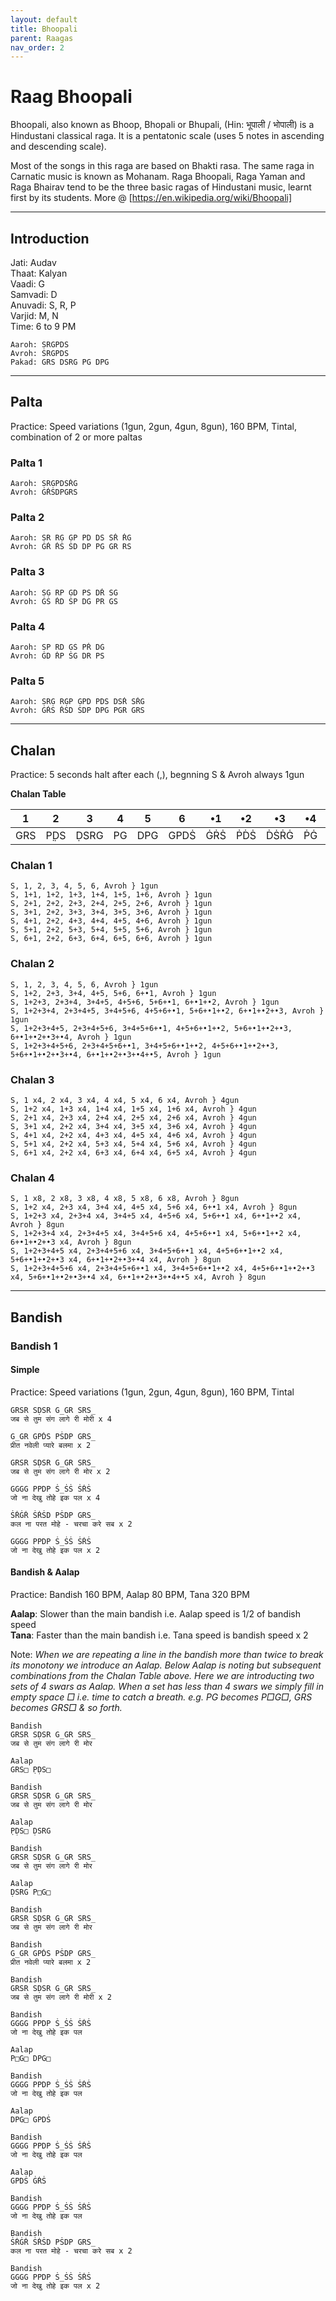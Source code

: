 ```yaml
---
layout: default
title: Bhoopali
parent: Raagas
nav_order: 2
---
```


# Raag Bhoopali

Bhoopali, also known as Bhoop, Bhopali or Bhupali, (Hin: भूपाली / भोपाली) is a Hindustani classical raga. It is a pentatonic scale (uses 5 notes in ascending and descending scale).  

Most of the songs in this raga are based on Bhakti rasa. The same raga in Carnatic music is known as Mohanam. Raga Bhoopali, Raga Yaman and Raga Bhairav tend to be the three basic ragas of Hindustani music, learnt first by its students. More @ [https://en.wikipedia.org/wiki/Bhoopali]  

---

## Introduction

Jati: Audav   
Thaat: Kalyan   
Vaadi: G   
Samvadi: D   
Anuvadi: S, R, P   
Varjid: M, N    
Time: 6 to 9 PM      

```
Aaroh: SRGPDṠ   
Avroh: ṠRGPDS    
Pakad: GRS DSRG PG DPG  
```
---
## Palta
Practice: Speed variations (1gun, 2gun, 4gun, 8gun), 160 BPM, Tintal, combination of 2 or more paltas  

### Palta 1
```
Aaroh: SRGPDṠṘĠ    
Avroh: ĠṘṠDPGRS 
```
### Palta 2
```
Aaroh: SR RG GP PD DṠ ṠṘ ṘĠ    
Avroh: ĠṘ ṘṠ ṠD DP PG GR RS    
```
### Palta 3
```
Aaroh: SG RP GD PṠ DṘ ṠĠ  
Avroh: ĠṠ ṘD ṠP DG PR GS  
```
### Palta 4
```
Aaroh: SP RD GṠ PṘ DĠ   
Avroh: ĠD ṘP ṠG DR PS  
```
### Palta 5
```
Aaroh: SRG RGP GPD PDṠ DṠṘ ṠṘĠ      
Avroh: ĠṘṠ ṘṠD ṠDP DPG PGR GRS  
```
---
## Chalan
Practice: 5 seconds halt after each (,), begnning S & Avroh always 1gun  

**Chalan Table**

1 | 2 | 3 | 4 |5 | 6 | •1 | •2 | •3 | •4 | •5 
------------ | ------------- | ------------ | ------------ | ------------ | ------------ | ------------ | ------------ | ------------ | ------------ | ------------
GRS | P̣ḌS | ḌSRG | PG | DPG | GPDṠ | ĠṘṠ | ṖḊṠ | ḊṠṘĠ | ṖĠ | ḊṖĠ 

### Chalan 1
```
S, 1, 2, 3, 4, 5, 6, Avroh } 1gun    
S, 1+1, 1+2, 1+3, 1+4, 1+5, 1+6, Avroh } 1gun    
S, 2+1, 2+2, 2+3, 2+4, 2+5, 2+6, Avroh } 1gun    
S, 3+1, 2+2, 3+3, 3+4, 3+5, 3+6, Avroh } 1gun    
S, 4+1, 2+2, 4+3, 4+4, 4+5, 4+6, Avroh } 1gun    
S, 5+1, 2+2, 5+3, 5+4, 5+5, 5+6, Avroh } 1gun    
S, 6+1, 2+2, 6+3, 6+4, 6+5, 6+6, Avroh } 1gun  
```

### Chalan 2
```
S, 1, 2, 3, 4, 5, 6, Avroh } 1gun  
S, 1+2, 2+3, 3+4, 4+5, 5+6, 6+•1, Avroh } 1gun    
S, 1+2+3, 2+3+4, 3+4+5, 4+5+6, 5+6+•1, 6+•1+•2, Avroh } 1gun    
S, 1+2+3+4, 2+3+4+5, 3+4+5+6, 4+5+6+•1, 5+6+•1+•2, 6+•1+•2+•3, Avroh } 1gun    
S, 1+2+3+4+5, 2+3+4+5+6, 3+4+5+6+•1, 4+5+6+•1+•2, 5+6+•1+•2+•3, 6+•1+•2+•3+•4, Avroh } 1gun       
S, 1+2+3+4+5+6, 2+3+4+5+6+•1, 3+4+5+6+•1+•2, 4+5+6+•1+•2+•3, 5+6+•1+•2+•3+•4, 6+•1+•2+•3+•4+•5, Avroh } 1gun 
```

### Chalan 3
```
S, 1 x4, 2 x4, 3 x4, 4 x4, 5 x4, 6 x4, Avroh } 4gun    
S, 1+2 x4, 1+3 x4, 1+4 x4, 1+5 x4, 1+6 x4, Avroh } 4gun    
S, 2+1 x4, 2+3 x4, 2+4 x4, 2+5 x4, 2+6 x4, Avroh } 4gun    
S, 3+1 x4, 2+2 x4, 3+4 x4, 3+5 x4, 3+6 x4, Avroh } 4gun    
S, 4+1 x4, 2+2 x4, 4+3 x4, 4+5 x4, 4+6 x4, Avroh } 4gun    
S, 5+1 x4, 2+2 x4, 5+3 x4, 5+4 x4, 5+6 x4, Avroh } 4gun    
S, 6+1 x4, 2+2 x4, 6+3 x4, 6+4 x4, 6+5 x4, Avroh } 4gun  
```

### Chalan 4
```
S, 1 x8, 2 x8, 3 x8, 4 x8, 5 x8, 6 x8, Avroh } 8gun 
S, 1+2 x4, 2+3 x4, 3+4 x4, 4+5 x4, 5+6 x4, 6+•1 x4, Avroh } 8gun    
S, 1+2+3 x4, 2+3+4 x4, 3+4+5 x4, 4+5+6 x4, 5+6+•1 x4, 6+•1+•2 x4, Avroh } 8gun    
S, 1+2+3+4 x4, 2+3+4+5 x4, 3+4+5+6 x4, 4+5+6+•1 x4, 5+6+•1+•2 x4, 6+•1+•2+•3 x4, Avroh } 8gun    
S, 1+2+3+4+5 x4, 2+3+4+5+6 x4, 3+4+5+6+•1 x4, 4+5+6+•1+•2 x4, 5+6+•1+•2+•3 x4, 6+•1+•2+•3+•4 x4, Avroh } 8gun       
S, 1+2+3+4+5+6 x4, 2+3+4+5+6+•1 x4, 3+4+5+6+•1+•2 x4, 4+5+6+•1+•2+•3 x4, 5+6+•1+•2+•3+•4 x4, 6+•1+•2+•3+•4+•5 x4, Avroh } 8gun 
```
---
## Bandish

### Bandish 1

#### Simple
Practice: Speed variations (1gun, 2gun, 4gun, 8gun), 160 BPM, Tintal  

```
GRSR SḌSR G_GR SRS_  
जब से तुम संग लागे री मोरी x 4  

G_GR GPḊS PṠDP GRS_   
प्रीत नवेली प्यारे बलमा x 2  

GRSR SḌSR G_GR SRS_  
जब से तुम संग लागे री मोर x 2  

GGGG PPDP Ṡ_ṠṠ ṠṘṠ  
जो ना देखु तोहे इक पल x 4  

ṠṘĠṘ ṠṘṠD PṠDP GRS_  
कल ना परत मोहे - चरचा करे सब x 2  

GGGG PPDP Ṡ_ṠṠ ṠṘṠ  
जो ना देखु तोहे इक पल x 2    
```

#### Bandish & Aalap
Practice: Bandish 160 BPM, Aalap 80 BPM, Tana 320 BPM  

**Aalap**: Slower than the main bandish i.e. Aalap speed is 1/2 of bandish speed  
**Tana**: Faster than the main bandish i.e. Tana speed is bandish speed x 2  

Note: *When we are repeating a line in the bandish more than twice to break its monotony we introduce an Aalap. Below Aalap is noting but subsequent combinations from the Chalan Table above. Here we are introducting two sets of 4 swars as Aalap. When a set has less than 4 swars we simply fill in empty space □ i.e. time to catch a breath. e.g. PG becomes P□G□, GRS becomes GRS□ & so forth.*

```
Bandish    
GRSR SḌSR G_GR SRS_  
जब से तुम संग लागे री मोर  

Aalap  
GRS□ P̣ḌS□  

Bandish   
GRSR SḌSR G_GR SRS_  
जब से तुम संग लागे री मोर  

Aalap   
P̣ḌS□ ḌSRG  

Bandish  
GRSR SḌSR G_GR SRS_  
जब से तुम संग लागे री मोर  

Aalap   
ḌSRG P□G□   

Bandish   
GRSR SḌSR G_GR SRS_  
जब से तुम संग लागे री मोर  

Bandish    
G_GR GPḊS PṠDP GRS_   
प्रीत नवेली प्यारे बलमा x 2  

Bandish    
GRSR SḌSR G_GR SRS_  
जब से तुम संग लागे री मोरी x 2

Bandish  
GGGG PPDP Ṡ_ṠṠ ṠṘṠ   
जो ना देखु तोहे इक पल   

Aalap   
P□G□ DPG□  

Bandish    
GGGG PPDP Ṡ_ṠṠ ṠṘṠ   
जो ना देखु तोहे इक पल    

Aalap   
DPG□ GPDṠ

Bandish  
GGGG PPDP Ṡ_ṠṠ ṠṘṠ   
जो ना देखु तोहे इक पल  

Aalap   
GPDṠ ĠṘṠ   

Bandish  
GGGG PPDP Ṡ_ṠṠ ṠṘṠ   
जो ना देखु तोहे इक पल       

Bandish  
ṠṘĠṘ ṠṘṠD PṠDP GRS_  
कल ना परत मोहे - चरचा करे सब x 2  

Bandish  
GGGG PPDP Ṡ_ṠṠ ṠṘṠ   
जो ना देखु तोहे इक पल x 2  
```
